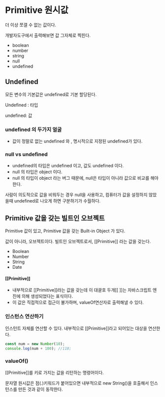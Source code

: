 # Primitive 원시값

더 이상 쪼갤 수 없는 값이다. 

개발자도구에서 출력해보면 값 그자체로 찍힌다. 

- boolean
- number
- string
- null
- undefined



## Undefined

모든 변수의 기본값은 undefined로  기본 할당된다. 



Undefined : 타입

undefined: 값



### undefined 의 두가지 얼굴

- 값이 정말로 없는 undefined 와 , 명시적으로 지정된 undefined가 있다.



### null vs undefined

- undefined의 타입은 undefined 이고, 값도 undefined 이다. 
- null 의 타입은 object 이다. 
- null 의 타입이 object 라는 버그 때문에, null은 타입이 아니라 값으로 비교를 해야 한다. 

사람이 의도적으로 값을 비워두는 경우 null을 사용하고,
컴퓨터가 값을 설정하지 않았을때  undefined로 나오게 하면 구분하기가 수월하다.



## Primitive 값을 갖는 빌트인 오브젝트

Primitive 값이 있고, Primitive 값을 갖는 Built-in Object 가 있다. 

값이 아니라, 오브젝트이다. 빌트인 오브젝트로서, [[Primitive]] 라는 값을 갖는다.

- Boolean
- Number
- String
- Date



#### [[Primitive]] 

- 내부적으로 [[Primitive]]라는 값을 갖는데 이 대괄호 두개[[ ]]는 자바스크립트 엔진에 의해 생성되었다는 표식이다.
- 이 값은 직접적으로 접근이 불가하며, valueOf연산자로 출력해낼 수 있다.



### 인스턴스 연산하기

인스턴트 자체를 연산할 수 있다. 내부적으로 [[Primitive]]라고 되어있는 대상을 연산한다.

```javascript
const num = new Number(10);
console.log(num + 100); //110;
```





### valueOf()

[[Primitive]]를 키로 가지는 값을 리턴하는 명령어이다.



문자열 원시값은 점(.)키워드가 붙어있으면 내부적으로 new String()을 호출해서 인스턴스를 만든 것과 같이 동작한다.



